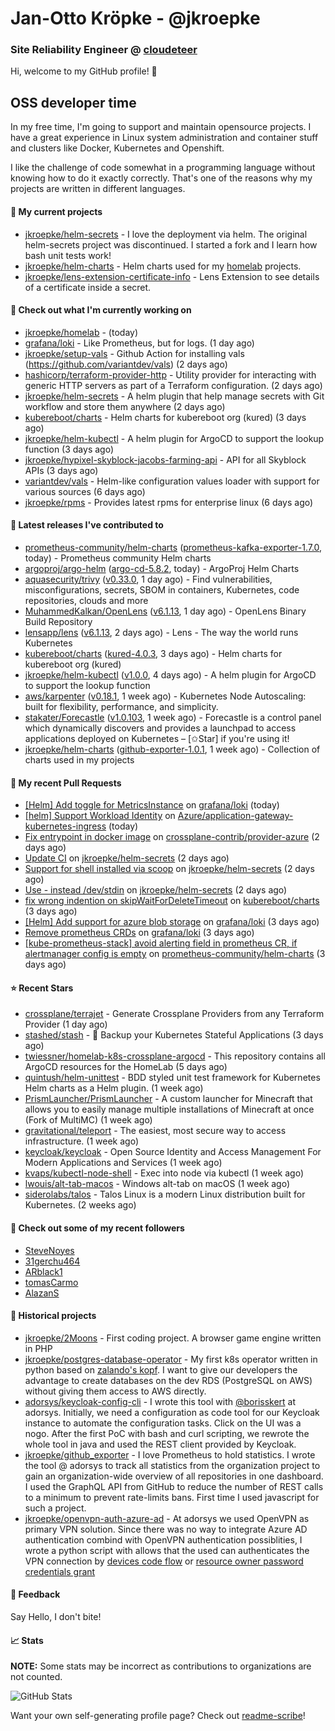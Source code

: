 # Jan-Otto Kröpke - @jkroepke
### Site Reliability Engineer @ [cloudeteer](https://cloudeteer.de/)

Hi, welcome to my GitHub profile! 👋

## OSS developer time
In my free time, I'm going to support and maintain opensource projects. I have a great experience in Linux system administration and container stuff and clusters like Docker, Kubernetes and Openshift.

I like the challenge of code somewhat in a programming language without knowing how to do it exactly correctly. That's one of the reasons why my projects are written in different languages.

#### 🌱 My current projects
- [jkroepke/helm-secrets](https://github.com/jkroepke/helm-secrets) - I love the deployment via helm. The original helm-secrets project was discontinued. I started a fork and I learn how bash unit tests work!
- [jkroepke/helm-charts](https://github.com/jkroepke/helm-charts) - Helm charts used for my [homelab](https://github.com/jkroepke/homelab) projects.
- [jkroepke/lens-extension-certificate-info](https://github.com/jkroepke/lens-extension-certificate-info) - Lens Extension to see details of a certificate inside a secret.

#### 👷 Check out what I'm currently working on

- [jkroepke/homelab](https://github.com/jkroepke/homelab) -  (today)
- [grafana/loki](https://github.com/grafana/loki) - Like Prometheus, but for logs. (1 day ago)
- [jkroepke/setup-vals](https://github.com/jkroepke/setup-vals) - Github Action for installing vals (https://github.com/variantdev/vals) (2 days ago)
- [hashicorp/terraform-provider-http](https://github.com/hashicorp/terraform-provider-http) - Utility provider for interacting with generic HTTP servers as part of a Terraform configuration. (2 days ago)
- [jkroepke/helm-secrets](https://github.com/jkroepke/helm-secrets) - A helm plugin that help manage secrets with Git workflow and store them anywhere (2 days ago)
- [kubereboot/charts](https://github.com/kubereboot/charts) - Helm charts for kubereboot org (kured) (3 days ago)
- [jkroepke/helm-kubectl](https://github.com/jkroepke/helm-kubectl) - A helm plugin for ArgoCD to support the lookup function (3 days ago)
- [jkroepke/hypixel-skyblock-jacobs-farming-api](https://github.com/jkroepke/hypixel-skyblock-jacobs-farming-api) - API for all Skyblock APIs (3 days ago)
- [variantdev/vals](https://github.com/variantdev/vals) - Helm-like configuration values loader with support for various sources (6 days ago)
- [jkroepke/rpms](https://github.com/jkroepke/rpms) - Provides latest rpms for enterprise linux (6 days ago)

#### 🔭 Latest releases I've contributed to

- [prometheus-community/helm-charts](https://github.com/prometheus-community/helm-charts) ([prometheus-kafka-exporter-1.7.0](https://github.com/prometheus-community/helm-charts/releases/tag/prometheus-kafka-exporter-1.7.0), today) - Prometheus community Helm charts
- [argoproj/argo-helm](https://github.com/argoproj/argo-helm) ([argo-cd-5.8.2](https://github.com/argoproj/argo-helm/releases/tag/argo-cd-5.8.2), today) - ArgoProj Helm Charts
- [aquasecurity/trivy](https://github.com/aquasecurity/trivy) ([v0.33.0](https://github.com/aquasecurity/trivy/releases/tag/v0.33.0), 1 day ago) - Find vulnerabilities, misconfigurations, secrets, SBOM in containers, Kubernetes, code repositories, clouds and more
- [MuhammedKalkan/OpenLens](https://github.com/MuhammedKalkan/OpenLens) ([v6.1.13](https://github.com/MuhammedKalkan/OpenLens/releases/tag/v6.1.13), 1 day ago) - OpenLens Binary Build Repository
- [lensapp/lens](https://github.com/lensapp/lens) ([v6.1.13](https://github.com/lensapp/lens/releases/tag/v6.1.13), 2 days ago) - Lens - The way the world runs Kubernetes
- [kubereboot/charts](https://github.com/kubereboot/charts) ([kured-4.0.3](https://github.com/kubereboot/charts/releases/tag/kured-4.0.3), 3 days ago) - Helm charts for kubereboot org (kured)
- [jkroepke/helm-kubectl](https://github.com/jkroepke/helm-kubectl) ([v1.0.0](https://github.com/jkroepke/helm-kubectl/releases/tag/v1.0.0), 4 days ago) - A helm plugin for ArgoCD to support the lookup function
- [aws/karpenter](https://github.com/aws/karpenter) ([v0.18.1](https://github.com/aws/karpenter/releases/tag/v0.18.1), 1 week ago) - Kubernetes Node Autoscaling: built for flexibility, performance, and simplicity.
- [stakater/Forecastle](https://github.com/stakater/Forecastle) ([v1.0.103](https://github.com/stakater/Forecastle/releases/tag/v1.0.103), 1 week ago) - Forecastle is a control panel which dynamically discovers and provides a launchpad to access applications deployed on Kubernetes  – [✩Star] if you&#39;re using it!
- [jkroepke/helm-charts](https://github.com/jkroepke/helm-charts) ([github-exporter-1.0.1](https://github.com/jkroepke/helm-charts/releases/tag/github-exporter-1.0.1), 1 week ago) - Collection of charts used in my projects

#### 🔨 My recent Pull Requests

- [[Helm] Add toggle for MetricsInstance](https://github.com/grafana/loki/pull/7525) on [grafana/loki](https://github.com/grafana/loki) (today)
- [[helm] Support Workload Identity](https://github.com/Azure/application-gateway-kubernetes-ingress/pull/1464) on [Azure/application-gateway-kubernetes-ingress](https://github.com/Azure/application-gateway-kubernetes-ingress) (today)
- [Fix entrypoint in docker image](https://github.com/crossplane-contrib/provider-azure/pull/356) on [crossplane-contrib/provider-azure](https://github.com/crossplane-contrib/provider-azure) (2 days ago)
- [Update CI](https://github.com/jkroepke/helm-secrets/pull/284) on [jkroepke/helm-secrets](https://github.com/jkroepke/helm-secrets) (2 days ago)
- [Support for shell installed via scoop](https://github.com/jkroepke/helm-secrets/pull/283) on [jkroepke/helm-secrets](https://github.com/jkroepke/helm-secrets) (2 days ago)
- [Use - instead /dev/stdin](https://github.com/jkroepke/helm-secrets/pull/282) on [jkroepke/helm-secrets](https://github.com/jkroepke/helm-secrets) (2 days ago)
- [fix wrong indention on skipWaitForDeleteTimeout](https://github.com/kubereboot/charts/pull/17) on [kubereboot/charts](https://github.com/kubereboot/charts) (3 days ago)
- [[Helm] Add support for azure blob storage](https://github.com/grafana/loki/pull/7500) on [grafana/loki](https://github.com/grafana/loki) (3 days ago)
- [Remove prometheus CRDs](https://github.com/grafana/loki/pull/7499) on [grafana/loki](https://github.com/grafana/loki) (3 days ago)
- [[kube-prometheus-stack] avoid alerting field in prometheus CR, if alertmanager config is empty](https://github.com/prometheus-community/helm-charts/pull/2600) on [prometheus-community/helm-charts](https://github.com/prometheus-community/helm-charts) (3 days ago)

#### ⭐ Recent Stars

- [crossplane/terrajet](https://github.com/crossplane/terrajet) - Generate Crossplane Providers from any Terraform Provider (1 day ago)
- [stashed/stash](https://github.com/stashed/stash) - 🛅 Backup your Kubernetes Stateful Applications (3 days ago)
- [twiessner/homelab-k8s-crossplane-argocd](https://github.com/twiessner/homelab-k8s-crossplane-argocd) - This repository contains all ArgoCD resources for the HomeLab (5 days ago)
- [quintush/helm-unittest](https://github.com/quintush/helm-unittest) - BDD styled unit test framework for Kubernetes Helm charts as a Helm plugin. (1 week ago)
- [PrismLauncher/PrismLauncher](https://github.com/PrismLauncher/PrismLauncher) - A custom launcher for Minecraft that allows you to easily manage multiple installations of Minecraft at once (Fork of MultiMC) (1 week ago)
- [gravitational/teleport](https://github.com/gravitational/teleport) - The easiest, most secure way to access infrastructure. (1 week ago)
- [keycloak/keycloak](https://github.com/keycloak/keycloak) - Open Source Identity and Access Management For Modern Applications and Services (1 week ago)
- [kvaps/kubectl-node-shell](https://github.com/kvaps/kubectl-node-shell) - Exec into node via kubectl (1 week ago)
- [lwouis/alt-tab-macos](https://github.com/lwouis/alt-tab-macos) - Windows alt-tab on macOS  (1 week ago)
- [siderolabs/talos](https://github.com/siderolabs/talos) - Talos Linux is a modern Linux distribution built for Kubernetes. (2 weeks ago)

#### 👯 Check out some of my recent followers

- [SteveNoyes](https://github.com/SteveNoyes)
- [31gerchu464](https://github.com/31gerchu464)
- [ARblack1](https://github.com/ARblack1)
- [tomasCarmo](https://github.com/tomasCarmo)
- [AlazanS](https://github.com/AlazanS)

#### 📜 Historical projects
- [jkroepke/2Moons](https://github.com/jkroepke/2Moons) - First coding project. A browser game engine written in PHP
- [jkroepke/postgres-database-operator](https://github.com/jkroepke/postgres-database-operator) - My first k8s operator written in python based on [zalando's kopf](https://github.com/zalando-incubator/kopf). I want to give our developers the advantage to create databases on the dev RDS (PostgreSQL on AWS) without giving them access to AWS directly.
- [adorsys/keycloak-config-cli](https://github.com/adorsys/keycloak-config-cli) - I wrote this tool with [@borisskert](https://github.com/borisskert) at adorsys. Initially, we need a configuration as code tool for our Keycloak instance to automate the configuration tasks. Click on the UI was a nogo. After the first PoC with bash and curl scripting, we rewrote the whole tool in java and used the REST client provided by Keycloak.
- [jkroepke/github_exporter](https://github.com/jkroepke/github_exporter) - I love Prometheus to hold statistics. I wrote the tool @ adorsys to track all statistics from the organization project to gain an organization-wide overview of all repositories in one dashboard. I used the GraphQL API from GitHub to reduce the number of REST calls to a minimum to prevent rate-limits bans. First time I used javascript for such a project.
- [jkroepke/openvpn-auth-azure-ad](https://github.com/jkroepke/openvpn-auth-azure-ad) - At adorsys we used OpenVPN as primary VPN solution. Since there was no way to integrate Azure AD authentication combind with OpenVPN authentication possiblities, I wrote a python script with allows that the used can authenticates the VPN connection by [devices code flow](https://docs.microsoft.com/en-us/azure/active-directory/develop/v2-oauth2-device-code) or [resource owner password credentials grant](https://docs.microsoft.com/en-us/azure/active-directory/develop/v2-oauth-ropc)

#### 💬 Feedback

Say Hello, I don't bite!

#### 📈 Stats

**NOTE:** Some stats may be incorrect as contributions to organizations
are not counted.

![GitHub Stats](https://github-readme-stats.vercel.app/api?username=jkroepke&count_private=false&theme=tokyonight&show_icons=true)

Want your own self-generating profile page? Check out [readme-scribe](https://github.com/muesli/readme-scribe)!
